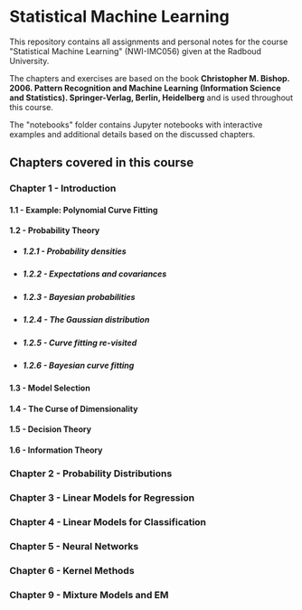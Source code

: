 # Statistical Machine Learning

This repository contains all assignments and personal notes for the course "Statistical Machine Learning" (NWI-IMC056) given at the Radboud University. 

The chapters and exercises are based on the book **Christopher M. Bishop. 2006. Pattern Recognition and Machine Learning (Information Science and Statistics). Springer-Verlag, Berlin, Heidelberg** and is used throughout this course.

The "notebooks" folder contains Jupyter notebooks with interactive examples and additional details based on the discussed chapters.


## Chapters covered in this course

### Chapter 1 - Introduction

#### 1.1 - Example: Polynomial Curve Fitting

#### 1.2 - Probability Theory

* ##### 1.2.1 - Probability densities
* ##### 1.2.2 - Expectations and covariances
* ##### 1.2.3 - Bayesian probabilities
* ##### 1.2.4 - The Gaussian distribution
* ##### 1.2.5 - Curve fitting re-visited
* ##### 1.2.6 - Bayesian curve fitting

#### 1.3 - Model Selection
#### 1.4 - The Curse of Dimensionality
#### 1.5 - Decision Theory
#### 1.6 - Information Theory

### Chapter 2 - Probability Distributions


### Chapter 3 - Linear Models for Regression


### Chapter 4 - Linear Models for Classification



### Chapter 5 - Neural Networks



### Chapter 6 - Kernel Methods



### Chapter 9 - Mixture Models and EM



